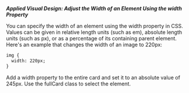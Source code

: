 ***Applied Visual Design: Adjust the Width of an Element Using the width Property***

You can specify the width of an element using the width property in CSS. Values can be given in relative length units (such as em), absolute length units (such as px), or as a percentage of its containing parent element. Here's an example that changes the width of an image to 220px:

```html
img {
  width: 220px;
}
```

Add a width property to the entire card and set it to an absolute value of 245px. Use the fullCard class to select the element.
